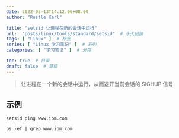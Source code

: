 ```yaml
---
date: 2022-05-13T14:12:06+08:00
author: "Rustle Karl"

title: "setsid 让进程在新的会话中运行"
url:  "posts/linux/tools/standard/setsid"  # 永久链接
tags: [ "Linux" ]  # 标签
series: [ "Linux 学习笔记" ]  # 系列
categories: [ "学习笔记" ]  # 分类

toc: true  # 目录
draft: false  # 草稿
---
```


> 让进程在一个新的会话中运行，从而避开当前会话的 SIGHUP 信号

## 示例

```shell
setsid ping www.ibm.com 

ps -ef | grep www.ibm.com
```
